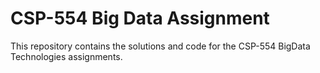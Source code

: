 # CSP-554 Big Data Assignment

This repository contains the solutions and code for the CSP-554 BigData Technologies assignments.
